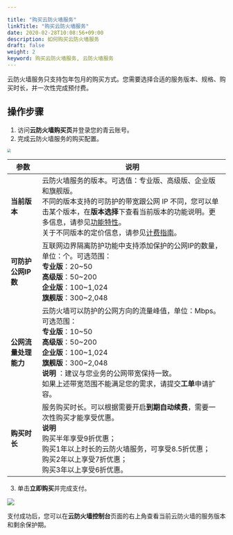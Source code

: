 ```yaml
---

title: "购买云防火墙服务"
linkTitle: "购买云防火墙服务"
date: 2020-02-28T10:08:56+09:00
description: 如何购买云防火墙服务
draft: false
weight: 2
keyword: 购买云防火墙服务, 云防火墙服务
---
```


云防火墙服务只支持包年包月的购买方式。您需要选择合适的服务版本、规格、购买时长，并一次性完成预付费。

## 操作步骤

1. 访问**云防火墙购买页**并登录您的青云账号。
2. 完成云防火墙服务的购买配置。

<img src="../_images/bought.png" style="zoom:50%;" />

| 参数                 | 说明                                                         |
| -------------------- | ------------------------------------------------------------ |
| **当前版本**         | 云防火墙服务的版本。可选值：专业版、高级版、企业版和旗舰版。<br />不同的版本支持的可防护的带宽跟公网 IP 不同，您可以单击某个版本，在**版本选择**下查看当前版本的功能说明。更多信息，请参见[功能特性](../../intro/function)。<br />关于不同版本的定价信息，请参见[计费指南](../../billing/price)。 |
| **可防护公网IP数**   | 互联网边界隔离防护功能中支持添加保护的公网IP的数量，单位：个。可选范围：<br />**专业版**：20~50<br />**高级版**：50~200 <br />**企业版**：100~1,024<br />**旗舰版**：300~2,048 |
| **公网流量处理能力** | 云防火墙可以防护的公网方向的流量峰值，单位：Mbps。可选范围：  <br />**专业版**：10~50<br />**高级版**：50~200 <br />**企业版**：100~1,024<br />**旗舰版**：300~2,048<br />**说明** ：建议与您业务的公网带宽保持一致。<br />如果上述带宽范围不能满足您的需求，请提交**工单**申请扩容。 |
| **购买时长**         | 服务购买时长。可以根据需要开启**到期自动续费**，需要一次性购买才能享受优惠。<br />**说明** <br />购买半年享受9折优惠；<br />购买1年以上时长的云防火墙服务，可享受8.5折优惠；<br />        购买2年以上享受7折优惠；<br />        购买3年以上享受6折优惠。 |

3. 单击**立即购买**并完成支付。

![](../_images/fee.png)

   支付成功后，您可以在**云防火墙控制台**页面的右上角查看当前云防火墙的服务版本和剩余保护期。

